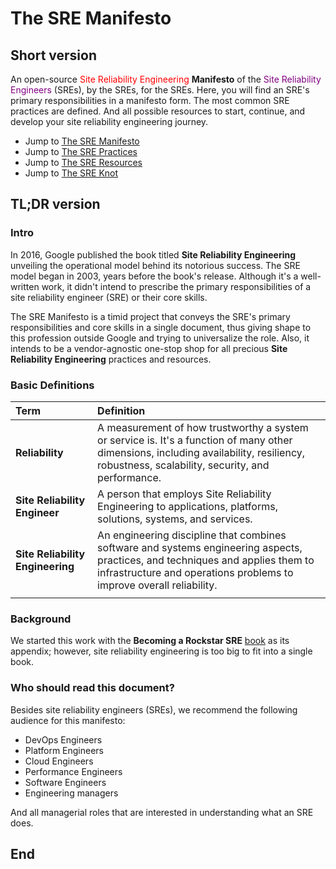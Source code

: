 # The SRE Manifesto

## Short version

An open-source <font color="red">Site Reliability Engineering</font> **Manifesto** of the <font color="purple">Site Reliability Engineers</font> (SREs), by the SREs, for the SREs. Here, you will find an SRE's primary responsibilities in a manifesto form. The most common SRE practices are defined. And all possible resources to start, continue, and develop your site reliability engineering journey.

* Jump to [The SRE Manifesto](./sre/manifesto.md)
* Jump to [The SRE Practices](./sre/practices.md)
* Jump to [The SRE Resources](./sre/resources.md)
* Jump to [The SRE Knot](./sre/knot.md)

## TL;DR version

### Intro

In 2016, Google published the book titled **Site Reliability Engineering** unveiling the operational model behind its notorious success. The SRE model began in 2003, years before the book's release. Although it's a well-written work, it didn't intend to prescribe the primary responsibilities of a site reliability engineer (SRE) or their core skills.

The SRE Manifesto is a timid project that conveys the SRE's primary responsibilities and core skills in a single document, thus giving shape to this profession outside Google and trying to universalize the role. Also, it intends to be a vendor-agnostic one-stop shop for all precious **Site Reliability Engineering** practices and resources.

### Basic Definitions

| **Term** | **Definition** |
|:---------|:---------------|
| **Reliability** | A measurement of how trustworthy a system or service is. It's a function of many other dimensions, including availability, resiliency, robustness, scalability, security, and performance. |
| **Site Reliability Engineer** | A person that employs Site Reliability Engineering to applications, platforms, solutions, systems, and services. |
| **Site Reliability Engineering** | An engineering discipline that combines software and systems engineering aspects, practices, and techniques and applies them to infrastructure and operations problems to improve overall reliability. |
| | |

### Background

We started this work with the **Becoming a Rockstar SRE** [book](https://packt.link/H0G2R) as its appendix; however, site reliability engineering is too big to fit into a single book.

### Who should read this document?

Besides site reliability engineers (SREs), we recommend the following audience for this manifesto:

* DevOps Engineers
* Platform Engineers
* Cloud Engineers
* Performance Engineers
* Software Engineers
* Engineering managers

And all managerial roles that are interested in understanding what an SRE does.

## End
